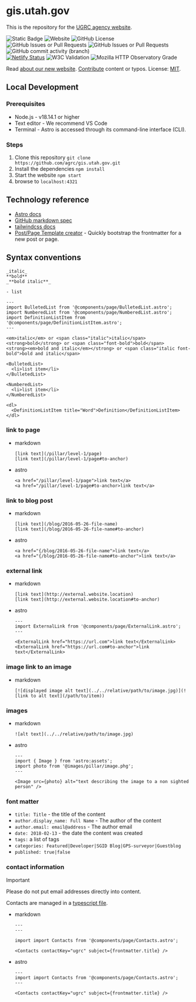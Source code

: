 # gis.utah.gov

This is the repository for the [UGRC agency website](https://gis.utah.gov).

![Static Badge](https://img.shields.io/badge/built%20with-astro-brightgreen) ![Website](https://img.shields.io/website?url=https%3A%2F%2Fgis.utah.gov) ![GitHub License](https://img.shields.io/github/license/agrc/gis.utah.gov)<br />
![GitHub Issues or Pull Requests](https://img.shields.io/github/issues/agrc/gis.utah.gov) ![GitHub Issues or Pull Requests](https://img.shields.io/github/issues-pr/agrc/gis.utah.gov) ![GitHub commit activity (branch)](https://img.shields.io/github/commit-activity/w/agrc/gis.utah.gov/main)
<br />
[![Netlify Status](https://api.netlify.com/api/v1/badges/29158e9e-9b1c-4d85-995b-a3ca444ff187/deploy-status)](https://app.netlify.com/sites/gis-utah-gov/deploys) ![W3C Validation](https://img.shields.io/w3c-validation/html?targetUrl=https%3A%2F%2Fgis.utah.gov) ![Mozilla HTTP Observatory Grade](https://img.shields.io/mozilla-observatory/grade/gis.utah.gov)

Read [about our new website](https://gis.utah.gov/about-our-new-v6-website-in-ghpages).
[Contribute](https://gis.utah.gov/about/contributing/) content or typos.
License: [MIT](/LICENSE).

## Local Development

### Prerequisites

- Node.js - v18.14.1 or higher
- Text editor - We recommend VS Code
- Terminal - Astro is accessed through its command-line interface (CLI).

### Steps

1. Clone this repository
   `git clone https://github.com/agrc/gis.utah.gov.git`
1. Install the dependencies
   `npm install`
1. Start the website
   `npm start`
1. browse to `localhost:4321`

## Technology reference

- [Astro docs](https://docs.astro.build/en/getting-started/)
- [GitHub markdown spec](https://github.github.com/gfm/)
- [tailwindcss docs](https://tailwindcss.com/docs)
- [Post/Page Template creator](https://agrc.github.io/templater/) - Quickly bootstrap the frontmatter for a new post or page.

## Syntax conventions

```mdx
_italic_
**bold**
_**bold italic**_

- list
```

```astro
---
import BulletedList from '@components/page/BulletedList.astro';
import NumberedList from '@components/page/NumberedList.astro';
import DefinitionListItem from '@components/page/DefinitionListItem.astro';
---

<em>italic</em> or <span class="italic">italic</span>
<strong>bold</strong> or <span class="font-bold">bold</span>
<strong><em>bold and italic</em></strong> or <span class="italic font-bold">bold and italic</span>

<BulletedList>
  <li>list item</li>
</BulletedList>

<NumberedList>
  <li>list item</li>
</NumberedList>

<dl>
  <DefinitionListItem title="Word">Definition</DefinitionListItem>
</dl>
```

### link to page

- markdown

  ```mdx
  [link text](/pillar/level-1/page)
  [link text](/pillar/level-1/page#to-anchor)
  ```

- astro

  ```astro
  <a href="/pillar/level-1/page">link text</a>
  <a href="/pillar/level-1/page#to-anchor>link text</a>
  ```

### link to blog post

- markdown

  ```mdx
  [link text](/blog/2016-05-26-file-name)
  [link text](/blog/2016-05-26-file-name#to-anchor)
  ```

- astro

  ```astro
  <a href="{/blog/2016-05-26-file-name">link text</a>
  <a href="{/blog/2016-05-26-file-name#to-anchor">link text</a>
  ```

### external link

- markdown

  ```mdx
  [link text](http://external.website.location)
  [link text](http://external.website.location#to-anchor)
  ```

- astro

  ```astro
  ---
  import ExternalLink from '@components/page/ExternalLink.astro';
  ---

  <ExternalLink href="https://url.com">link text</ExternalLink>
  <ExternalLink href="https://url.com#to-anchor">link text</ExternalLink>
  ```

### image link to an image

- markdown

  ```mdx
  [![displayed image alt text](../../relative/path/to/image.jpg)](![link to alt text](/path/to/item))
  ```

### images

- markdown

  ```mdx
  ![alt text](../../relative/path/to/image.jpg)
  ```

- astro

  ```astro
  ---
  import { Image } from 'astro:assets';
  import photo from '@images/pillar/image.phg';
  ---

  <Image src={photo} alt="text describing the image to a non sighted person" />
  ```

### font matter

- `title: Title` - the title of the content
- `author.display_name: Full Name` - The author of the content
- `author.email: email@address` - The author email
- `date: 2018-02-13` - the date the content was created
- `tags:` a list of tags
- `categories: Featured|Developer|SGID Blog|GPS-surveyor|Guestblog`
- `published: true|false`

### contact information

> [!IMPORTANT]
> Please do not put email addresses directly into content.

Contacts are managed in a [typescript file](./src/data/contacts.ts).

- markdown

  ```mdx
  ---
  ---

  import import Contacts from '@components/page/Contacts.astro';

  <Contacts contactKey="ugrc" subject={frontmatter.title} />
  ```

- astro

  ```astro
  ---
  import import Contacts from '@components/page/Contacts.astro';
  ---

  <Contacts contactKey="ugrc" subject={frontmatter.title} />
  ```
